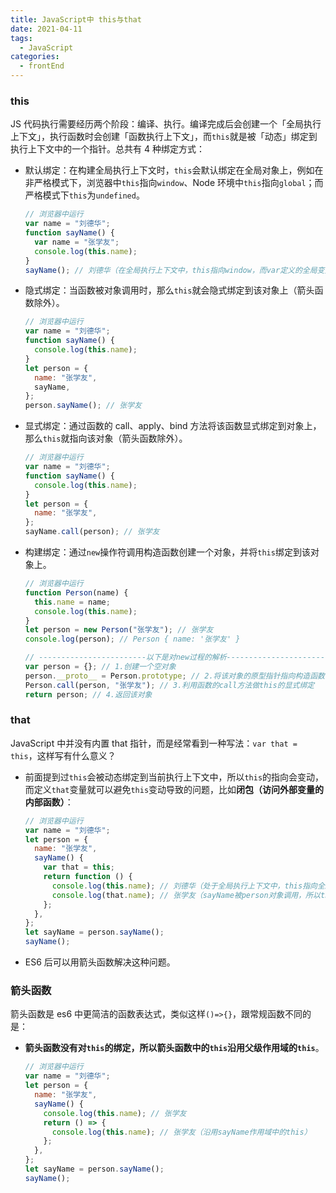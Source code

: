 ```yaml
---
title: JavaScript中 this与that
date: 2021-04-11
tags:
  - JavaScript
categories:
  - frontEnd
---
```


### this

JS 代码执行需要经历两个阶段：编译、执行。编译完成后会创建一个「全局执行上下文」，执行函数时会创建「函数执行上下文」，而`this`就是被「动态」绑定到执行上下文中的一个指针。总共有 4 种绑定方式：

<!-- more -->

- 默认绑定：在构建全局执行上下文时，`this`会默认绑定在全局对象上，例如在非严格模式下，浏览器中`this`指向`window`、Node 环境中`this`指向`global`；而严格模式下`this`为`undefined`。

  ```js
  // 浏览器中运行
  var name = "刘德华";
  function sayName() {
    var name = "张学友";
    console.log(this.name);
  }
  sayName(); // 刘德华（在全局执行上下文中，this指向window，而var定义的全局变量会绑定到window的属性上）
  ```

- 隐式绑定：当函数被对象调用时，那么`this`就会隐式绑定到该对象上（箭头函数除外）。

  ```js
  // 浏览器中运行
  var name = "刘德华";
  function sayName() {
    console.log(this.name);
  }
  let person = {
    name: "张学友",
    sayName,
  };
  person.sayName(); // 张学友
  ```

- 显式绑定：通过函数的 call、apply、bind 方法将该函数显式绑定到对象上，那么`this`就指向该对象（箭头函数除外）。

  ```js
  // 浏览器中运行
  var name = "刘德华";
  function sayName() {
    console.log(this.name);
  }
  let person = {
    name: "张学友",
  };
  sayName.call(person); // 张学友
  ```

- 构建绑定：通过`new`操作符调用构造函数创建一个对象，并将`this`绑定到该对象上。

  ```js
  // 浏览器中运行
  function Person(name) {
    this.name = name;
    console.log(this.name);
  }
  let person = new Person("张学友"); // 张学友
  console.log(person); // Person { name: '张学友' }

  // ------------------------以下是对new过程的解析--------------------------
  var person = {}; // 1.创建一个空对象
  person.__proto__ = Person.prototype; // 2.将该对象的原型指针指向构造函数的原型对象
  Person.call(person, "张学友"); // 3.利用函数的call方法做this的显式绑定
  return person; // 4.返回该对象
  ```

### that

JavaScript 中并没有内置 that 指针，而是经常看到一种写法：`var that = this`，这样写有什么意义？

- 前面提到过`this`会被动态绑定到当前执行上下文中，所以`this`的指向会变动，而定义`that`变量就可以避免`this`变动导致的问题，比如**闭包（访问外部变量的内部函数）**：

  ```js
  // 浏览器中运行
  var name = "刘德华";
  let person = {
    name: "张学友",
    sayName() {
      var that = this;
      return function () {
        console.log(this.name); // 刘德华（处于全局执行上下文中，this指向全局对象）
        console.log(that.name); // 张学友（sayName被person对象调用，所以that指向person对象）
      };
    },
  };
  let sayName = person.sayName();
  sayName();
  ```

- ES6 后可以用箭头函数解决这种问题。

### 箭头函数

箭头函数是 es6 中更简洁的函数表达式，类似这样`()=>{}`，跟常规函数不同的是：

- **箭头函数没有对`this`的绑定，所以箭头函数中的`this`沿用父级作用域的`this`**。
  ```js
  // 浏览器中运行
  var name = "刘德华";
  let person = {
    name: "张学友",
    sayName() {
      console.log(this.name); // 张学友
      return () => {
        console.log(this.name); // 张学友（沿用sayName作用域中的this）
      };
    },
  };
  let sayName = person.sayName();
  sayName();
  ```
